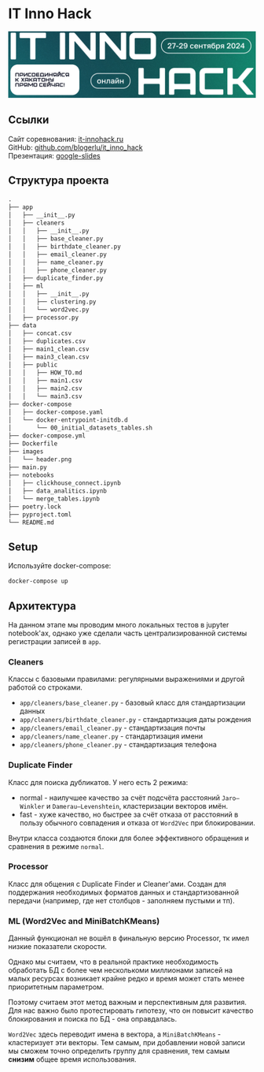 # IT Inno Hack

![images/header.png](images/header.png)

## Ссылки

Сайт соревнования: [it-innohack.ru](https://it-innohack.ru/) \
GitHub: [github.com/blogerlu/it_inno_hack](https://github.com/blogerlu/it_inno_hack) \
Презентация: [google-slides](https://docs.google.com/presentation/d/1Yr8kffI3Ekf8GrSjdYI6fKgN-JYQnfYXKVZQmuAoad4/edit?usp=sharing)

## Структура проекта

```
.
├── app
│   ├── __init__.py
│   ├── cleaners
│   │   ├── __init__.py
│   │   ├── base_cleaner.py
│   │   ├── birthdate_cleaner.py
│   │   ├── email_cleaner.py
│   │   ├── name_cleaner.py
│   │   ├── phone_cleaner.py
│   ├── duplicate_finder.py
│   ├── ml
│   │   ├── __init__.py
│   │   ├── clustering.py
│   │   └── word2vec.py
│   ├── processor.py
├── data
│   ├── concat.csv
│   ├── duplicates.csv
│   ├── main1_clean.csv
│   ├── main3_clean.csv
│   ├── public
│   │   ├── HOW_TO.md
│   │   ├── main1.csv
│   │   ├── main2.csv
│   │   └── main3.csv
├── docker-compose
│   ├── docker-compose.yaml
│   └── docker-entrypoint-initdb.d
│       └── 00_initial_datasets_tables.sh
├── docker-compose.yml
├── Dockerfile
├── images
│   └── header.png
├── main.py
├── notebooks
│   ├── clickhouse_connect.ipynb
│   ├── data_analitics.ipynb
│   └── merge_tables.ipynb
├── poetry.lock
├── pyproject.toml
└── README.md
```

## Setup

Используйте docker-compose:

```bash
docker-compose up
```

## Архитектура

На данном этапе мы проводим много локальных тестов в jupyter notebook'ах, однако уже сделали часть централизированной
системы регистрации записей в `app`.

### Cleaners

Классы с базовыми правилами: регулярными выражениями и другой работой со строками.

* `app/cleaners/base_cleaner.py` - базовый класс для стандартизации данных
* `app/cleaners/birthdate_cleaner.py` - стандартизация даты рождения
* `app/cleaners/email_cleaner.py` - стандартизация почты
* `app/cleaners/name_cleaner.py` - стандартизация имени
* `app/cleaners/phone_cleaner.py` - стандартизация телефона

### Duplicate Finder

Класс для поиска дубликатов.
У него есть 2 режима:

* normal - наилучшее качество за счёт подсчёта расстояний `Jaro–Winkler` и `Damerau–Levenshtein`, кластеризации векторов
  имён.
* fast - хуже качество, но быстрее за счёт отказа от расстояний в пользу обычного совпадения и отказа от `Word2Vec` при
  блокировании.

Внутри класса создаются блоки для более эффективного обращения и сравнения в режиме `normal`.

### Processor

Класс для общения с Duplicate Finder и Cleaner'ами.
Создан для поддержания необходимых форматов данных и стандартизованной передачи (например, где нет столбцов - заполняем
пустыми и тп).

### ML (Word2Vec and MiniBatchKMeans)

Данный функционал не вошёл в финальную версию Processor, тк имел низкие показатели скорости.

Однако мы считаем, что в реальной практике необходимость обработать БД с более чем несколькоми миллионами записей на малых ресурсах возникает крайне
редко и время может стать менее приоритетным параметром.

Поэтому считаем этот метод важным и перспективным для развития. Для нас важно было протестировать гипотезу, что он повысит качество блокирования и поиска по БД - она оправдалась.

`Word2Vec` здесь переводит имена в вектора, а `MiniBatchKMeans` - кластеризует эти векторы. Тем самым, при добавлении новой записи мы сможем точно определить группу для сравнения, тем самым __снизим__ общее время использования.
